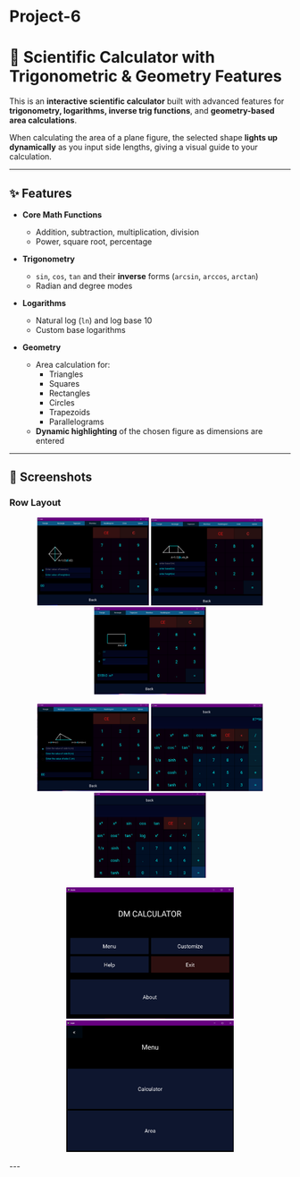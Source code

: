 # Project-6
# 🧮 Scientific Calculator with Trigonometric & Geometry Features

This is an **interactive scientific calculator** built with advanced features for **trigonometry, logarithms, inverse trig functions**, and **geometry-based area calculations**.

When calculating the area of a plane figure, the selected shape **lights up dynamically** as you input side lengths, giving a visual guide to your calculation.

---

## ✨ Features

- **Core Math Functions**
  - Addition, subtraction, multiplication, division
  - Power, square root, percentage

- **Trigonometry**
  - `sin`, `cos`, `tan` and their **inverse** forms (`arcsin`, `arccos`, `arctan`)
  - Radian and degree modes

- **Logarithms**
  - Natural log (`ln`) and log base 10
  - Custom base logarithms

- **Geometry**
  - Area calculation for:
    - Triangles
    - Squares
    - Rectangles
    - Circles
    - Trapezoids
    - Parallelograms
  - **Dynamic highlighting** of the chosen figure as dimensions are entered

---

## 📸 Screenshots

### Row Layout
<p align="center">
  <img src="pic1.png" width="200">
  <img src="pic2.png" width="200">
  <img src="pic3.png" width="200">
</p>
<p align="center">
  <img src="pic4.png" width="200">
  <img src="pic5.png" width="200">
  <img src="pic6.png" width="200">
</p>
<p align="center">
  <img src="pic7.png" width="300">
  <img src="pic8.png" width="300">
  
</p>
---


